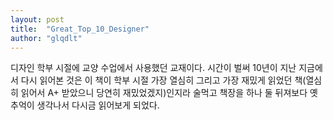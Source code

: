 ```yaml
---
layout: post
title:  "Great_Top_10_Designer"
author: "glqdlt"
---
```


디자인 학부 시절에 교양 수업에서 사용했던 교재이다. 시간이 벌써 10년이 지난 지금에서 다시 읽어본 것은 이 책이 학부 시절 가장 열심히 그리고 가장 재밌게 읽었던 책(열심히 읽어서 A+ 받았으니 당연히 재밌었겠지)인지라 술먹고 책장을 하나 둘 뒤져보다 옛 추억이 생각나서 다시금 읽어보게 되었다.